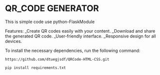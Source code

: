 # QR_CODE GENERATOR

This is simple code use python-FlaskModule

Features:
_Create QR codes easily with your content.
_Download and share the generated QR code.
_User-friendly interface.
_Responsive design for all devices.


To install the necessary dependencies, run the following command:

```
https://github.com/dtuegjsdf/QRCode-HTML-CSS.git
```

```
pip install requirements.txt
```
